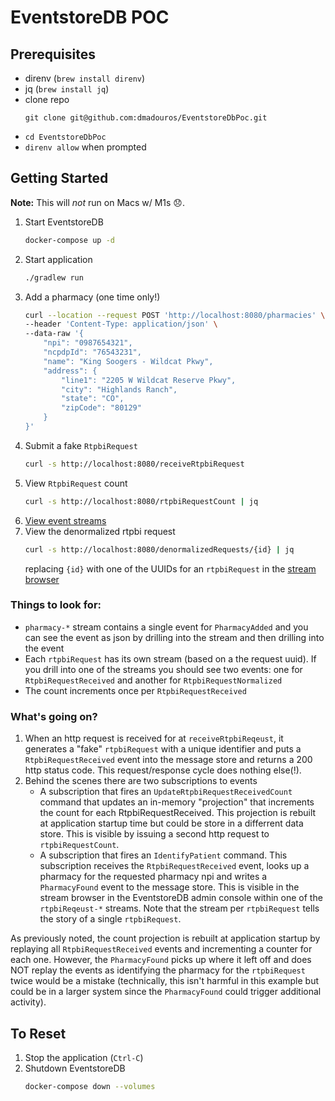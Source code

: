 # EventstoreDB POC

## Prerequisites

- direnv (`brew install direnv`)
- jq (`brew install jq`)
- clone repo
    ```
    git clone git@github.com:dmadouros/EventstoreDbPoc.git
    ```
- `cd EventstoreDbPoc`
- `direnv allow` when prompted

## Getting Started

**Note:** This will _not_ run on Macs w/ M1s 😞.

1. Start EventstoreDB
    ```bash
    docker-compose up -d
    ```
2. Start application
    ```bash
    ./gradlew run
    ```
3. Add a pharmacy (one time only!)
    ```bash
    curl --location --request POST 'http://localhost:8080/pharmacies' \
    --header 'Content-Type: application/json' \
    --data-raw '{
        "npi": "0987654321",
        "ncpdpId": "76543231",
        "name": "King Soogers - Wildcat Pkwy",
        "address": {
            "line1": "2205 W Wildcat Reserve Pkwy",
            "city": "Highlands Ranch",
            "state": "CO",
            "zipCode": "80129"
        }
    }'
    ```
4. Submit a fake `RtpbiRequest`
    ```bash
    curl -s http://localhost:8080/receiveRtpbiRequest
    ```
5. View `RtpbiRequest` count
    ```bash
    curl -s http://localhost:8080/rtpbiRequestCount | jq
    ```
6. [View event streams](http://localhost:2113/web/index.html#/streams)
7. View the denormalized rtpbi request
    ```bash
    curl -s http://localhost:8080/denormalizedRequests/{id} | jq
    ```
    replacing `{id}` with one of the UUIDs for an `rtpbiRequest` in the [stream browser](http://localhost:2113/web/index.html#/streams)

### Things to look for:

- `pharmacy-*` stream contains a single event for `PharmacyAdded` and you can see the event as json by drilling into the stream and then drilling into the event
- Each `rtpbiRequest` has its own stream (based on a the request uuid). If you drill into one of the streams you should see two events: one for `RtpbiRequestReceived` and another for `RtpbiRequestNormalized`
- The count increments once per `RtpbiRequestReceived`

### What's going on?

1. When an http request is received for at `receiveRtpbiReqeust`, it generates a "fake" `rtpbiRequest` with a unique identifier and puts a `RtpbiRequestReceived` event into the message store and returns a 200 http status code. This request/response cycle does nothing else(!).
2. Behind the scenes there are two subscriptions to events
    - A subscription that fires an `UpdateRtpbiRequestReceivedCount` command that updates an in-memory "projection" that increments the count for each RtpbiRequestReceived. This projection is rebuilt at application startup time but could be store in a differrent data store. This is visible by issuing a second http request to `rtpbiRequestCount`.
    - A subscription that fires an `IdentifyPatient` command. This subscription receives the `RtpbiRequestReceived` event, looks up a pharmacy for the requested pharmacy npi and writes a `PharmacyFound` event to the message store. This is visible in the stream browser in the EventstoreDB admin console within one of the `rtpbiReqeust-*` streams. Note that the stream per `rtpbiRequest` tells the story of a single `rtpbiRequest`.

As previously noted, the count projection is rebuilt at application startup by replaying all `RtpbiRequestReceived` events and incrementing a counter for each one. However, the `PharmacyFound` picks up where it left off and does NOT replay the events as identifying the pharmacy for the `rtpbiRequest` twice would be a mistake (technically, this isn't harmful in this example but could be in a larger system since the `PharmacyFound` could trigger additional activity).

## To Reset

1. Stop the application (`Ctrl-C`)
2. Shutdown EventstoreDB
    ```bash
    docker-compose down --volumes
    ```
